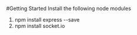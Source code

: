 #Getting Started
Install the following node modules

1) npm install express --save
2) npm install socket.io

